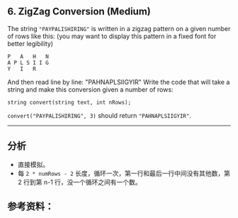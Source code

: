 ## 6. ZigZag Conversion (Medium)

The string `"PAYPALISHIRING"` is written in a zigzag pattern on a given number of rows like this: (you may want to display this pattern in a fixed font for better legibility)
```
P   A   H   N
A P L S I I G
Y   I   R
```
And then read line by line: "PAHNAPLSIIGYIR"
Write the code that will take a string and make this conversion given a number of rows:
```
string convert(string text, int nRows);
```
`convert("PAYPALISHIRING", 3)` should return `"PAHNAPLSIIGYIR"`.

---

## **分析**

- 直接模拟。
- 每  `2 * numRows - 2` 长度，循环一次，第一行和最后一行中间没有其他数，第 2 行到第 n-1 行，没一个循环之间有一个数。



## **参考资料**：
